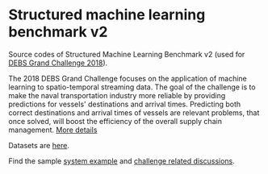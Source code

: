 # Structured machine learning benchmark v2
Source codes of Structured Machine Learning Benchmark v2 (used for [DEBS Grand Challenge 2018](https://project-hobbit.eu/challenges/debs2018-grand-challenge/)). 

The 2018 DEBS Grand Challenge focuses on the application of machine learning to spatio-temporal streaming data. The goal of the challenge is to make the naval transportation industry more reliable by providing predictions for vessels' destinations and arrival times. Predicting both correct destinations and arrival times of vessels are relevant problems, that once solved, will boost the efficiency of the overall supply chain management. [More details](https://project-hobbit.eu/challenges/debs2018-grand-challenge/)

Datasets are [here](https://hobbitdata.informatik.uni-leipzig.de/DEBS_GC_2018/).

Find the sample [system example](https://github.com/hobbit-project/DEBS-GC-2018) and [challenge related discussions](https://github.com/hobbit-project/DEBS-GC-2018/issues).
